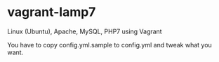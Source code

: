 # vagrant-lamp7
Linux (Ubuntu), Apache, MySQL, PHP7 using Vagrant

You have to copy config.yml.sample to config.yml and tweak what you want.
